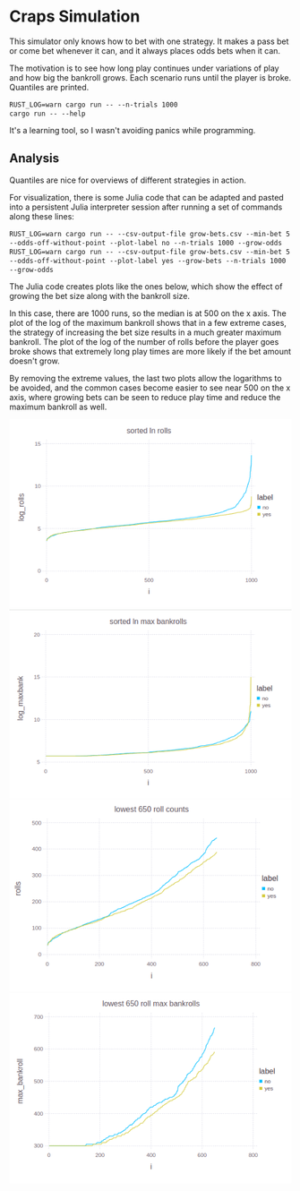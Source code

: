 # Craps Simulation

This simulator only knows how to bet with one strategy.
It makes a pass bet or come bet whenever it can,
and it always places odds bets when it can.

The motivation is to see how long play continues
under variations of play and how big the bankroll grows.
Each scenario runs until the player is broke.
Quantiles are printed.

    RUST_LOG=warn cargo run -- --n-trials 1000
    cargo run -- --help

It's a learning tool, so I wasn't avoiding panics
while programming.

## Analysis

Quantiles are nice for overviews of different strategies
in action.

For visualization, there is some Julia code that can be
adapted and pasted into a persistent Julia interpreter session
after running a set of commands along these lines:

    RUST_LOG=warn cargo run -- --csv-output-file grow-bets.csv --min-bet 5 --odds-off-without-point --plot-label no --n-trials 1000 --grow-odds
    RUST_LOG=warn cargo run -- --csv-output-file grow-bets.csv --min-bet 5 --odds-off-without-point --plot-label yes --grow-bets --n-trials 1000 --grow-odds

The Julia code creates plots like the ones below,
which show the effect of growing the bet size along
with the bankroll size.

In this case, there are 1000 runs, so the median is at 500
on the x axis.
The plot of the log of the maximum bankroll shows that
in a few extreme cases, the strategy of increasing the bet size
results in a much greater maximum bankroll.
The plot of the log of the number of rolls before the player
goes broke shows that extremely long play times are more likely
if the bet amount doesn't grow.

By removing the extreme values, the last two plots allow
the logarithms to be avoided, and the common cases become
easier to see near 500 on the x axis, where growing bets
can be seen to reduce play time and reduce the maximum bankroll
as well.

![log number of rolls sorted on x](images/log-rolls.png)
![log max bankroll sorted on x](images/log-bank.png)
![lowest 650 number of rolls sorted on x](images/low-rolls.png)
![lowest 650 max bankroll sorted on x](images/low-bank.png)
